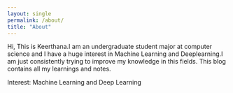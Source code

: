 ```yaml
---
layout: single
permalink: /about/
title: "About"
---
```


Hi, This is Keerthana.I am an undergraduate student major at computer science and I have a huge interest in Machine Learning and Deeplearning.I am just consistently trying to improve my knowledge in this fields. This blog contains all my learnings and notes.

Interest: Machine Learning and Deep Learning
